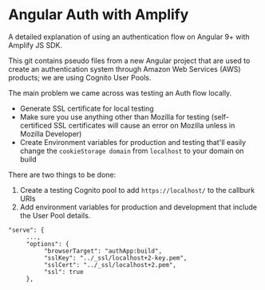 # Angular Auth with Amplify
A detailed explanation of using an authentication flow on Angular 9+ with Amplify JS SDK.

This git contains pseudo files from a new Angular project that are used to create an authentication system through Amazon Web Services (AWS) products; we are using Cognito User Pools.

The main problem we came across was testing an Auth flow locally.

* Generate SSL certificate for local testing
* Make sure you use anything other than Mozilla for testing (self-certificed SSL certificates will cause an error on Mozilla unless in Mozilla Developer)
* Create Environment variables for production and testing that'll easily change the `cookieStorage domain` from `localhost` to your domain on build


There are two things to be done:
1. Create a testing Cognito pool to add `https://localhost/` to the callburk URIs
2. Add environment variables for production and development that include the User Pool details.


```
"serve": {
     ...,
     "options": {
          "browserTarget": "authApp:build",
          "sslKey": "../_ssl/localhost+2-key.pem",
          "sslCert": "../_ssl/localhost+2.pem",
          "ssl": true
     },
```
